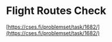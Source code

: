 # Flight Routes Check

[https://cses.fi/problemset/task/1682/](https://cses.fi/problemset/task/1682/)
